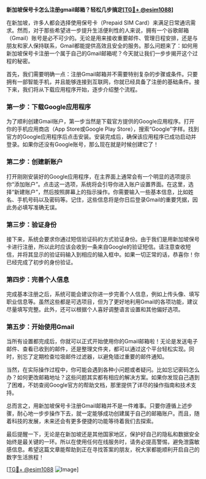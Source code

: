 **新加坡保号卡怎么注册gmail邮箱？轻松几步搞定[[TG💪+ @esim1088](https://t.me/s/esim1088)]**

在新加坡，许多人都会选择使用保号卡（Prepaid SIM Card）来满足日常通讯需求。然而，对于那些希望进一步提升生活便利性的人来说，拥有一个谷歌邮箱（Gmail）账号是必不可少的。无论是用来接收重要邮件、管理日程安排，还是与朋友和家人保持联系，Gmail都能提供高效且安全的服务。那么问题来了：如何用新加坡保号卡注册一个属于自己的Gmail邮箱呢？今天就让我们一步步揭开这个过程的秘密。

首先，我们需要明确一点：注册Gmail邮箱并不需要特别复杂的步骤或条件。只要拥有一部智能手机，并且能够连接到互联网，你就已经具备了注册的基础条件。接下来，我们将从下载应用程序开始，逐步介绍整个流程。

### 第一步：下载Google应用程序

为了顺利创建Gmail账户，第一步当然是下载官方提供的Google应用程序。打开你的手机应用商店（App Store或Google Play Store），搜索“Google”字样。找到官方的Google应用程序后点击安装。安装完成后，确保该应用程序已成功启动并登录。如果你还没有Google账号，那么现在就是时候创建它了！

### 第二步：创建新账户

打开刚刚安装好的Google应用程序，在主界面上通常会有一个明显的选项提示你“添加账户”。点击这一选项，系统将会引导你进入账户设置界面。在这里，选择“新建账户”，然后按照屏幕上的指示操作。你需要输入一些基本信息，比如姓名、手机号码以及密码等。记住，这些信息将是你日后登录Gmail的重要凭据，因此务必填写准确无误。

### 第三步：验证身份

接下来，系统会要求你通过短信验证码的方式验证身份。由于我们是用新加坡保号卡进行注册，所以此时应该会收到一条来自Google的验证短信。请注意查收短信，并将其显示的验证码输入到相应的输入框中。如果一切正常的话，恭喜你！你已经完成了初步的身份验证。

### 第四步：完善个人信息

完成基本注册之后，系统可能会建议你进一步完善个人信息，例如上传头像、填写职业信息等。虽然这些都是可选项目，但为了更好地利用Gmail的各项功能，建议尽量填写完整。此外，还可以根据个人喜好调整语言设置和其他偏好选项。

### 第五步：开始使用Gmail

当所有设置都完成后，你就可以正式开始使用你的Gmail邮箱啦！无论是发送电子邮件、查看已收到的邮件，还是整理文件夹，都可以通过这个平台轻松实现。同时，别忘了定期检查垃圾邮件过滤器，以避免错过重要的邮件通知。

当然，在实际操作过程中，你可能会遇到各种小问题或者疑问。比如忘记密码怎么办？如何更改邮箱地址？这些问题其实都有相应的解决方案。如果你发现自己遇到了困难，不妨查阅Google官方的帮助文档，那里提供了详尽的操作指南和技术支持。

总而言之，用新加坡保号卡注册Gmail邮箱并不是一件难事。只要你遵循上述步骤，耐心地一步步操作下去，就一定能够成功创建属于自己的邮箱账户。而且，随着科技的发展，未来还会有更多便捷的功能等待着我们去探索。

最后提醒一下，无论是在新加坡还是其他国家地区，保护好自己的隐私和数据安全始终是最关键的一环。所以在使用任何在线服务时，请务必提高警惕，避免泄露敏感信息。希望这篇文章能帮助到正在寻找答案的朋友，祝大家都能顺利开启自己的数字生活旅程！

[[TG💪+ @esim1088](https://t.me/s/esim1088) ![Image](https://i.postimg.cc/4NQfJmqS/Snipaste-2025-05-13-00-14-12.png)]